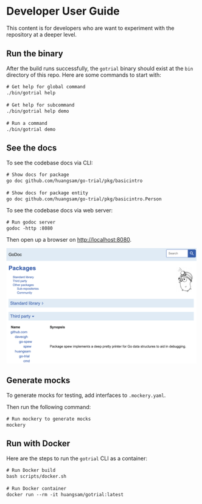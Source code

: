 # Developer User Guide

This content is for developers who are want to experiment with the repository at
a deeper level.

## Run the binary

After the build runs successfully, the `gotrial` binary should exist at the
`bin` directory of this repo. Here are some commands to start with:

```shell
# Get help for global command
./bin/gotrial help

# Get help for subcommand
./bin/gotrial help demo

# Run a command
./bin/gotrial demo
```

## See the docs

To see the codebase docs via CLI:

```shell
# Show docs for package
go doc github.com/huangsam/go-trial/pkg/basicintro

# Show docs for package entity
go doc github.com/huangsam/go-trial/pkg/basicintro.Person
```

To see the codebase docs via web server:

```shell
# Run godoc server
godoc -http :8080
```

Then open up a browser on <http://localhost:8080>.

<img src="images/godoc-server.png" alt="Godoc server" width="500px" />

## Generate mocks

To generate mocks for testing, add interfaces to `.mockery.yaml`.

Then run the following command:

```shell
# Run mockery to generate mocks
mockery
```

## Run with Docker

Here are the steps to run the `gotrial` CLI as a container:

```shell
# Run Docker build
bash scripts/docker.sh

# Run Docker container
docker run --rm -it huangsam/gotrial:latest
```
